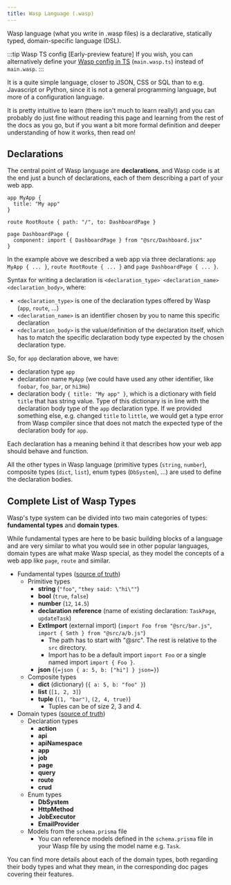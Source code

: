 ```yaml
---
title: Wasp Language (.wasp)
---
```


Wasp language (what you write in .wasp files) is a declarative, statically typed, domain-specific language (DSL).

:::tip Wasp TS config [Early-preview feature]
If you wish, you can alternatively define your [Wasp config in TS](./wasp-ts-config.md) (`main.wasp.ts`) instead of `main.wasp`.
:::

It is a quite simple language, closer to JSON, CSS or SQL than to e.g. Javascript or Python, since it is not a general programming language, but more of a configuration language.

It is pretty intuitive to learn (there isn't much to learn really!) and you can probably do just fine without reading this page and learning from the rest of the docs as you go, but if you want a bit more formal definition and deeper understanding of how it works, then read on!

## Declarations

The central point of Wasp language are **declarations**, and Wasp code is at the end just a bunch of declarations, each of them describing a part of your web app.

```wasp
app MyApp {
  title: "My app"
}

route RootRoute { path: "/", to: DashboardPage }

page DashboardPage {
  component: import { DashboardPage } from "@src/Dashboard.jsx"
}
```

In the example above we described a web app via three declarations: `app MyApp { ... }`, `route RootRoute { ... }` and `page DashboardPage { ... }`.

Syntax for writing a declaration is `<declaration_type> <declaration_name> <declaration_body>`, where:

- `<declaration_type>` is one of the declaration types offered by Wasp (`app`, `route`, ...)
- `<declaration_name>` is an identifier chosen by you to name this specific declaration
- `<declaration_body>` is the value/definition of the declaration itself, which has to match the specific declaration body type expected by the chosen declaration type.

So, for `app` declaration above, we have:

- declaration type `app`
- declaration name `MyApp` (we could have used any other identifier, like `foobar`, `foo_bar`, or `hi3Ho`)
- declaration body `{ title: "My app" }`, which is a dictionary with field `title` that has string value.
  Type of this dictionary is in line with the declaration body type of the `app` declaration type.
  If we provided something else, e.g. changed `title` to `little`, we would get a type error from Wasp compiler since that does not match the expected type of the declaration body for `app`.

Each declaration has a meaning behind it that describes how your web app should behave and function.

All the other types in Wasp language (primitive types (`string`, `number`), composite types (`dict`, `list`), enum types (`DbSystem`), ...) are used to define the declaration bodies.

## Complete List of Wasp Types

Wasp's type system can be divided into two main categories of types: **fundamental types** and **domain types**.

While fundamental types are here to be basic building blocks of a language and are very similar to what you would see in other popular languages, domain types are what make Wasp special, as they model the concepts of a web app like `page`, `route` and similar.

- Fundamental types ([source of truth](https://github.com/wasp-lang/wasp/blob/main/waspc/src/Wasp/Analyzer/Type.hs))
  - Primitive types
    - **string** (`"foo"`, `"they said: \"hi\""`)
    - **bool** (`true`, `false`)
    - **number** (`12`, `14.5`)
    - **declaration reference** (name of existing declaration: `TaskPage`, `updateTask`)
    - **ExtImport** (external import) (`import Foo from "@src/bar.js"`, `import { Smth } from "@src/a/b.js"`)
      - The path has to start with "@src". The rest is relative to the `src` directory.
      - Import has to be a default import `import Foo` or a single named import `import { Foo }`.
    - **json** (`{=json { a: 5, b: ["hi"] } json=}`)
  - Composite types
    - **dict** (dictionary) (`{ a: 5, b: "foo" }`)
    - **list** (`[1, 2, 3]`)
    - **tuple** (`(1, "bar")`, `(2, 4, true)`)
      - Tuples can be of size 2, 3 and 4.
- Domain types ([source of truth](https://github.com/wasp-lang/wasp/blob/main/waspc/src/Wasp/Analyzer/StdTypeDefinitions.hs))
  - Declaration types
    - **action**
    - **api**
    - **apiNamespace**
    - **app**
    - **job**
    - **page**
    - **query**
    - **route**
    - **crud**
  - Enum types
    - **DbSystem**
    - **HttpMethod**
    - **JobExecutor**
    - **EmailProvider**
  - Models from the `schema.prisma` file
    - You can reference models defined in the `schema.prisma` file in your Wasp file by using the model name e.g. `Task`.

You can find more details about each of the domain types, both regarding their body types and what they mean, in the corresponding doc pages covering their features.
